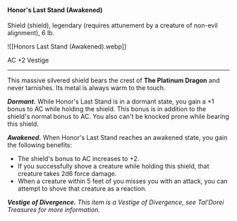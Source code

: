 #### Honor's Last Stand (Awakened)

Shield (shield), legendary (requires attunement by a creature of non-evil alignment), 6 lb.

![[Honors Last Stand (Awakened).webp]]

AC +2 Vestige

---

This massive silvered shield bears the crest of **The Platinum Dragon** and never tarnishes. Its metal is always warm to the touch.

***Dormant.*** While Honor's Last Stand is in a dormant state, you gain a +1 bonus to AC while holding the shield. This bonus is in addition to the shield's normal bonus to AC. You also can't be knocked prone while bearing this shield.

***Awakened.*** When Honor's Last Stand reaches an awakened state, you gain the following benefits:

- The shield's bonus to AC increases to +2.
- If you successfully shove a creature while holding this shield, that creature takes 2d6 force damage.
- When a creature within 5 feet of you misses you with an attack, you can attempt to shove that creature as a reaction.

***Vestige of Divergence.*** *This item is a Vestige of Divergence, see *Tal'Dorei Treasures* for more information.*